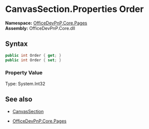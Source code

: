 # CanvasSection.Properties Order
**Namespace:** [OfficeDevPnP.Core.Pages](OfficeDevPnP.Core.Pages.md)  
**Assembly:** OfficeDevPnP.Core.dll  
## Syntax
```C#
public int Order { get; }
public int Order { set; }
```

### Property Value
Type: System.Int32  

## See also
- [CanvasSection](CanvasSection.md) 

- [OfficeDevPnP.Core.Pages](OfficeDevPnP.Core.Pages.md)
